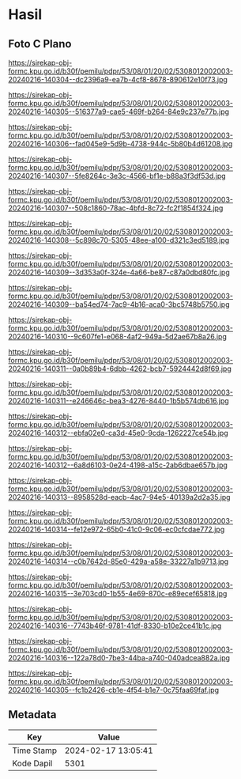 # Hasil

## Foto C Plano

https://sirekap-obj-formc.kpu.go.id/b30f/pemilu/pdpr/53/08/01/20/02/5308012002003-20240216-140304--dc2396a9-ea7b-4cf8-8678-890612e10f73.jpg

https://sirekap-obj-formc.kpu.go.id/b30f/pemilu/pdpr/53/08/01/20/02/5308012002003-20240216-140305--516377a9-cae5-469f-b264-84e9c237e77b.jpg

https://sirekap-obj-formc.kpu.go.id/b30f/pemilu/pdpr/53/08/01/20/02/5308012002003-20240216-140306--fad045e9-5d9b-4738-944c-5b80b4d61208.jpg

https://sirekap-obj-formc.kpu.go.id/b30f/pemilu/pdpr/53/08/01/20/02/5308012002003-20240216-140307--5fe8264c-3e3c-4566-bf1e-b88a3f3df53d.jpg

https://sirekap-obj-formc.kpu.go.id/b30f/pemilu/pdpr/53/08/01/20/02/5308012002003-20240216-140307--508c1860-78ac-4bfd-8c72-fc2f1854f324.jpg

https://sirekap-obj-formc.kpu.go.id/b30f/pemilu/pdpr/53/08/01/20/02/5308012002003-20240216-140308--5c898c70-5305-48ee-a100-d321c3ed5189.jpg

https://sirekap-obj-formc.kpu.go.id/b30f/pemilu/pdpr/53/08/01/20/02/5308012002003-20240216-140309--3d353a0f-324e-4a66-be87-c87a0dbd80fc.jpg

https://sirekap-obj-formc.kpu.go.id/b30f/pemilu/pdpr/53/08/01/20/02/5308012002003-20240216-140309--ba54ed74-7ac9-4b16-aca0-3bc5748b5750.jpg

https://sirekap-obj-formc.kpu.go.id/b30f/pemilu/pdpr/53/08/01/20/02/5308012002003-20240216-140310--9c607fe1-e068-4af2-949a-5d2ae67b8a26.jpg

https://sirekap-obj-formc.kpu.go.id/b30f/pemilu/pdpr/53/08/01/20/02/5308012002003-20240216-140311--0a0b89b4-6dbb-4262-bcb7-5924442d8f69.jpg

https://sirekap-obj-formc.kpu.go.id/b30f/pemilu/pdpr/53/08/01/20/02/5308012002003-20240216-140311--e246646c-bea3-4276-8440-1b5b574db616.jpg

https://sirekap-obj-formc.kpu.go.id/b30f/pemilu/pdpr/53/08/01/20/02/5308012002003-20240216-140312--ebfa02e0-ca3d-45e0-9cda-1262227ce54b.jpg

https://sirekap-obj-formc.kpu.go.id/b30f/pemilu/pdpr/53/08/01/20/02/5308012002003-20240216-140312--6a8d6103-0e24-4198-a15c-2ab6dbae657b.jpg

https://sirekap-obj-formc.kpu.go.id/b30f/pemilu/pdpr/53/08/01/20/02/5308012002003-20240216-140313--8958528d-eacb-4ac7-94e5-40139a2d2a35.jpg

https://sirekap-obj-formc.kpu.go.id/b30f/pemilu/pdpr/53/08/01/20/02/5308012002003-20240216-140314--fe12e972-65b0-41c0-9c06-ec0cfcdae772.jpg

https://sirekap-obj-formc.kpu.go.id/b30f/pemilu/pdpr/53/08/01/20/02/5308012002003-20240216-140314--c0b7642d-85e0-429a-a58e-33227a1b9713.jpg

https://sirekap-obj-formc.kpu.go.id/b30f/pemilu/pdpr/53/08/01/20/02/5308012002003-20240216-140315--3e703cd0-1b55-4e69-870c-e89ecef65818.jpg

https://sirekap-obj-formc.kpu.go.id/b30f/pemilu/pdpr/53/08/01/20/02/5308012002003-20240216-140316--7743b46f-9781-41df-8330-b10e2ce41b1c.jpg

https://sirekap-obj-formc.kpu.go.id/b30f/pemilu/pdpr/53/08/01/20/02/5308012002003-20240216-140316--122a78d0-7be3-44ba-a740-040adcea882a.jpg

https://sirekap-obj-formc.kpu.go.id/b30f/pemilu/pdpr/53/08/01/20/02/5308012002003-20240216-140305--fc1b2426-cb1e-4f54-b1e7-0c75faa69faf.jpg


## Metadata

| Key        | Value               |
| ---------- | ------------------- |
| Time Stamp | 2024-02-17 13:05:41 |
| Kode Dapil | 5301                |



